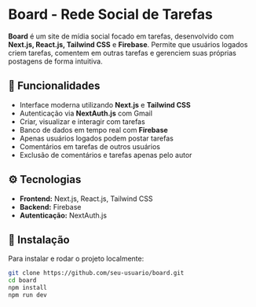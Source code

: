 # Board - Rede Social de Tarefas

**Board** é um site de mídia social focado em tarefas, desenvolvido com **Next.js, React.js, Tailwind CSS** e **Firebase**. Permite que usuários logados criem tarefas, comentem em outras tarefas e gerenciem suas próprias postagens de forma intuitiva.

## 🚀 Funcionalidades

- Interface moderna utilizando **Next.js** e **Tailwind CSS**
- Autenticação via **NextAuth.js** com Gmail
- Criar, visualizar e interagir com tarefas
- Banco de dados em tempo real com **Firebase**
- Apenas usuários logados podem postar tarefas
- Comentários em tarefas de outros usuários
- Exclusão de comentários e tarefas apenas pelo autor

## ⚙️ Tecnologias

- **Frontend:** Next.js, React.js, Tailwind CSS
- **Backend:** Firebase
- **Autenticação:** NextAuth.js

## 🔧 Instalação

Para instalar e rodar o projeto localmente:

```sh
git clone https://github.com/seu-usuario/board.git
cd board
npm install
npm run dev
